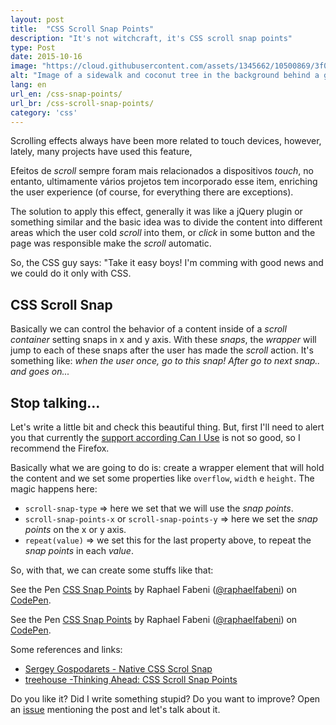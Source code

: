 ```yaml
---
layout: post
title:  "CSS Scroll Snap Points"
description: "It's not witchcraft, it's CSS scroll snap points"
type: Post
date: 2015-10-16
image: "https://cloud.githubusercontent.com/assets/1345662/10500869/3f0ee854-72b2-11e5-94c4-04db468e18ce.jpg"
alt: "Image of a sidewalk and coconut tree in the background behind a grid"
lang: en
url_en: /css-snap-points/
url_br: /css-scroll-snap-points/
category: 'css'
---
```


Scrolling effects always have been more related to touch devices, however, lately, many projects have used this feature, 

Efeitos de *scroll* sempre foram mais relacionados a dispositivos *touch*, no entanto, ultimamente vários projetos tem incorporado esse item, enriching the user experience (of course, for everything there are exceptions).

The solution to apply this effect, generally it was like a jQuery plugin or something similar and the basic idea was to divide the content into different areas which the user cold *scroll* into them, or *click* in some button and the page was responsible make the *scroll* automatic.

So, the CSS guy says: "Take it easy boys! I'm comming with good news and we could do it only with CSS.

## CSS Scroll Snap

Basically we can control the behavior of a content inside of a *scroll container* setting snaps in x and y axis. With these *snaps*, the *wrapper* will jump to each of these snaps after the user has made the *scroll* action. It's something like: *when the user once, go to this snap! After go to next snap.. and goes on...*

## Stop talking...

Let's write a little bit and check this beautiful thing. But, first I'll need to alert you that currently the [support according Can I Use](http://caniuse.com/#feat=css-snappoints) is not so good, so I recommend the Firefox.

Basically what we are going to do is: create a wrapper element that will hold the content and we set some properties like `overflow`, `width` e `height`. The magic happens here:

* `scroll-snap-type` => here we set that we will use the *snap points*.
* `scroll-snap-points-x` or `scroll-snap-points-y` => here we set the *snap points* on the x or y axis.
* `repeat(value)` => we set this for the last property above, to repeat the *snap points* in each *value*.

So, with that, we can create some stuffs like that:

<p data-height="483" data-theme-id="4240" data-slug-hash="zvEdRy" data-default-tab="result" data-user="raphaelfabeni" class='codepen'>See the Pen <a href='http://codepen.io/raphaelfabeni/pen/zvEdRy/'>CSS Snap Points</a> by Raphael Fabeni (<a href='http://codepen.io/raphaelfabeni'>@raphaelfabeni</a>) on <a href='http://codepen.io'>CodePen</a>.</p>

<p data-height="434" data-theme-id="4240" data-slug-hash="RWLZBa" data-default-tab="result" data-user="raphaelfabeni" class='codepen'>See the Pen <a href='http://codepen.io/raphaelfabeni/pen/RWLZBa/'>CSS Snap Points</a> by Raphael Fabeni (<a href='http://codepen.io/raphaelfabeni'>@raphaelfabeni</a>) on <a href='http://codepen.io'>CodePen</a>.</p>

Some references and links:

* [Sergey Gospodarets - Native CSS Scrol Snap](http://blog.gospodarets.com/css-scroll-snap/)
* [treehouse -Thinking Ahead: CSS Scroll Snap Points](http://blog.teamtreehouse.com/css-scroll-snap-points)

Do you like it? Did I write something stupid? Do you want to improve? Open an [issue](https://github.com/raphaelfabeni/raphaelfabeni.github.io/issues) mentioning the post and let's talk about it.

<script async src="//assets.codepen.io/assets/embed/ei.js"></script>

